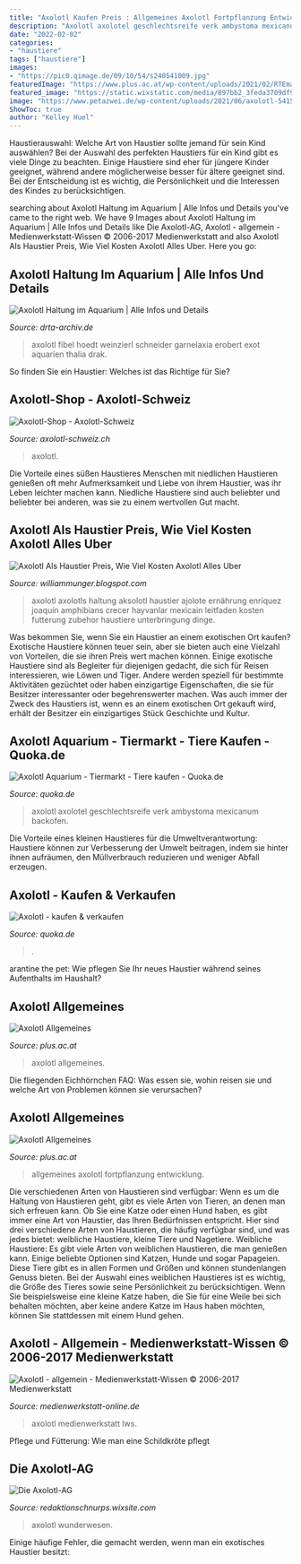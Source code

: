 ```yaml
---
title: "Axolotl Kaufen Preis : Allgemeines Axolotl Fortpflanzung Entwicklung"
description: "Axolotl axolotel geschlechtsreife verk ambystoma mexicanum backofen"
date: "2022-02-02"
categories:
- "haustiere"
tags: ["haustiere"]
images:
- "https://pic0.qimage.de/09/10/54/s240541009.jpg"
featuredImage: "https://www.plus.ac.at/wp-content/uploads/2021/02/RTEmagicC_axolotl6.jpg.jpg"
featured_image: "https://static.wixstatic.com/media/897bb2_3feda3709df94370951e672bac31e9df~mv2_d_1599_1200_s_2.png/v1/fit/w_1000%2Ch_1000%2Cal_c%2Cq_80/file.png"
image: "https://www.petazwei.de/wp-content/uploads/2021/06/axolotl-5415386-c-pixabay.jpg"
ShowToc: true
author: "Kelley Huel"
---
```



Haustierauswahl: Welche Art von Haustier sollte jemand für sein Kind auswählen?
Bei der Auswahl des perfekten Haustiers für ein Kind gibt es viele Dinge zu beachten. Einige Haustiere sind eher für jüngere Kinder geeignet, während andere möglicherweise besser für ältere geeignet sind. Bei der Entscheidung ist es wichtig, die Persönlichkeit und die Interessen des Kindes zu berücksichtigen.

	

		
searching about Axolotl Haltung im Aquarium | Alle Infos und Details you've came to the right web. We have 9 Images about Axolotl Haltung im Aquarium | Alle Infos und Details like Die Axolotl-AG, Axolotl - allgemein - Medienwerkstatt-Wissen © 2006-2017 Medienwerkstatt and also Axolotl Als Haustier Preis, Wie Viel Kosten Axolotl Alles Uber. Here you go:
		
    
## Axolotl Haltung Im Aquarium | Alle Infos Und Details

<img loading=lazy src="https://m.media-amazon.com/images/I/51F4Qw4DTuL.jpg" onerror="this.onerror=null;this.src='https://tse3.mm.bing.net/th?id=OIP.BiTzpnnL4_cbCxVQAQ15rAAAAA&amp;pid=15.1';" alt="Axolotl Haltung im Aquarium | Alle Infos und Details">

_Source: drta-archiv.de_

>axolotl fibel hoedt weinzierl schneider garnelaxia erobert exot aquarien thalia drak. 

	

So finden Sie ein Haustier: Welches ist das Richtige für Sie?

    
## Axolotl-Shop - Axolotl-Schweiz

<img loading=lazy src="https://image.jimcdn.com/app/cms/image/transf/none/path/s53d553ff04268e89/image/i1a9e02565f797607/version/1481286277/image.jpg" onerror="this.onerror=null;this.src='https://tse4.mm.bing.net/th?id=OIP.BlFK58EBpegF51tIlGR3QQHaE8&amp;pid=15.1';" alt="Axolotl-Shop - Axolotl-Schweiz">

_Source: axolotl-schweiz.ch_

>axolotl. 

	

Die Vorteile eines süßen Haustieres
Menschen mit niedlichen Haustieren genießen oft mehr Aufmerksamkeit und Liebe von ihrem Haustier, was ihr Leben leichter machen kann. Niedliche Haustiere sind auch beliebter und beliebter bei anderen, was sie zu einem wertvollen Gut macht.

    
## Axolotl Als Haustier Preis, Wie Viel Kosten Axolotl Alles Uber

<img loading=lazy src="https://www.petazwei.de/wp-content/uploads/2021/06/axolotl-5415386-c-pixabay.jpg" onerror="this.onerror=null;this.src='https://tse3.mm.bing.net/th?id=OIP.5W4zwkF6HbGFEKRAspDuvgHaE7&amp;pid=15.1';" alt="Axolotl Als Haustier Preis, Wie Viel Kosten Axolotl Alles Uber">

_Source: williammunger.blogspot.com_

>axolotl axolotls haltung aksolotl haustier ajolote ernährung enríquez joaquín amphibians crecer hayvanlar mexicain leitfaden kosten futterung zubehor haustiere unterbringung dinge. 

	

Was bekommen Sie, wenn Sie ein Haustier an einem exotischen Ort kaufen?
Exotische Haustiere können teuer sein, aber sie bieten auch eine Vielzahl von Vorteilen, die sie ihren Preis wert machen können. Einige exotische Haustiere sind als Begleiter für diejenigen gedacht, die sich für Reisen interessieren, wie Löwen und Tiger. Andere werden speziell für bestimmte Aktivitäten gezüchtet oder haben einzigartige Eigenschaften, die sie für Besitzer interessanter oder begehrenswerter machen. Was auch immer der Zweck des Haustiers ist, wenn es an einem exotischen Ort gekauft wird, erhält der Besitzer ein einzigartiges Stück Geschichte und Kultur.

    
## Axolotl Aquarium - Tiermarkt - Tiere Kaufen - Quoka.de

<img loading=lazy src="https://pic0.qimage.de/66/49/03/r218034966.jpg" onerror="this.onerror=null;this.src='https://tse3.mm.bing.net/th?id=OIP.Vju2AvCI0Mq7-RQttGtpWwAAAA&amp;pid=15.1';" alt="Axolotl Aquarium - Tiermarkt - Tiere kaufen - Quoka.de">

_Source: quoka.de_

>axolotl axolotel geschlechtsreife verk ambystoma mexicanum backofen. 

	

Die Vorteile eines kleinen Haustieres für die Umweltverantwortung: Haustiere können zur Verbesserung der Umwelt beitragen, indem sie hinter ihnen aufräumen, den Müllverbrauch reduzieren und weniger Abfall erzeugen.

    
## Axolotl - Kaufen &amp; Verkaufen

<img loading=lazy src="https://pic0.qimage.de/09/10/54/s240541009.jpg" onerror="this.onerror=null;this.src='https://tse3.mm.bing.net/th?id=OIP.1Yj_NwVlALX0wvbseMJaLAAAAA&amp;pid=15.1';" alt="Axolotl - kaufen &amp; verkaufen">

_Source: quoka.de_

>. 

	

arantine the pet: Wie pflegen Sie Ihr neues Haustier während seines Aufenthalts im Haushalt?

    
## Axolotl Allgemeines

<img loading=lazy src="https://www.plus.ac.at/wp-content/uploads/2021/02/RTEmagicC_axolotl6.jpg.jpg" onerror="this.onerror=null;this.src='https://tse4.mm.bing.net/th?id=OIP.xm9FEu0pxr8WfgGmQk12MgAAAA&amp;pid=15.1';" alt="Axolotl Allgemeines">

_Source: plus.ac.at_

>axolotl allgemeines. 

	

Die fliegenden Eichhörnchen FAQ: Was essen sie, wohin reisen sie und welche Art von Problemen können sie verursachen?

    
## Axolotl Allgemeines

<img loading=lazy src="https://www.plus.ac.at/wp-content/uploads/2021/02/RTEmagicC_axolotl4_01.jpg.jpg" onerror="this.onerror=null;this.src='https://tse4.mm.bing.net/th?id=OIP.zNGatciwQolnAjRaoJmXuQAAAA&amp;pid=15.1';" alt="Axolotl Allgemeines">

_Source: plus.ac.at_

>allgemeines axolotl fortpflanzung entwicklung. 

	

Die verschiedenen Arten von Haustieren sind verfügbar:
Wenn es um die Haltung von Haustieren geht, gibt es viele Arten von Tieren, an denen man sich erfreuen kann. Ob Sie eine Katze oder einen Hund haben, es gibt immer eine Art von Haustier, das Ihren Bedürfnissen entspricht. Hier sind drei verschiedene Arten von Haustieren, die häufig verfügbar sind, und was jedes bietet: weibliche Haustiere, kleine Tiere und Nagetiere.
Weibliche Haustiere: Es gibt viele Arten von weiblichen Haustieren, die man genießen kann. Einige beliebte Optionen sind Katzen, Hunde und sogar Papageien. Diese Tiere gibt es in allen Formen und Größen und können stundenlangen Genuss bieten. Bei der Auswahl eines weiblichen Haustieres ist es wichtig, die Größe des Tieres sowie seine Persönlichkeit zu berücksichtigen. Wenn Sie beispielsweise eine kleine Katze haben, die Sie für eine Weile bei sich behalten möchten, aber keine andere Katze im Haus haben möchten, können Sie stattdessen mit einem Hund gehen.

    
## Axolotl - Allgemein - Medienwerkstatt-Wissen © 2006-2017 Medienwerkstatt

<img loading=lazy src="http://www.medienwerkstatt-online.de/lws_wissen/bilder/21264-3.jpg" onerror="this.onerror=null;this.src='https://tse1.mm.bing.net/th?id=OIP.ebx5-sh8nyNhdPqSIZbdbAHaE7&amp;pid=15.1';" alt="Axolotl - allgemein - Medienwerkstatt-Wissen © 2006-2017 Medienwerkstatt">

_Source: medienwerkstatt-online.de_

>axolotl medienwerkstatt lws. 

	

Pflege und Fütterung: Wie man eine Schildkröte pflegt

    
## Die Axolotl-AG

<img loading=lazy src="https://static.wixstatic.com/media/897bb2_3feda3709df94370951e672bac31e9df~mv2_d_1599_1200_s_2.png/v1/fit/w_1000%2Ch_1000%2Cal_c%2Cq_80/file.png" onerror="this.onerror=null;this.src='https://tse2.mm.bing.net/th?id=OIP.TDJzNq5oMcG-wWKc-toBwwHaFj&amp;pid=15.1';" alt="Die Axolotl-AG">

_Source: redaktionschnurps.wixsite.com_

>axolotl wunderwesen. 

	

Einige häufige Fehler, die gemacht werden, wenn man ein exotisches Haustier besitzt:

